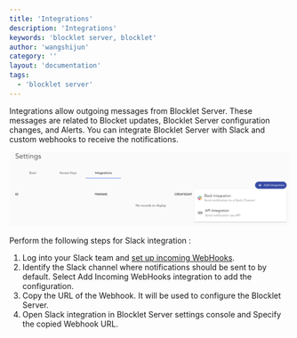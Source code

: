 ```yaml
---
title: 'Integrations'
description: 'Integrations'
keywords: 'blocklet server, blocklet'
author: 'wangshijun'
category: ''
layout: 'documentation'
tags:
  - 'blocklet server'
---
```


Integrations allow outgoing messages from Blocklet Server. These messages are related to Blocket updates, Blocklet Server configuration changes, and Alerts. You can integrate Blocklet Server with Slack and custom webhooks to receive the notifications.

 ![](./images/node-settings-integration-en.png)

Perform the following steps for Slack integration :
1. Log into your Slack team and [set up incoming WebHooks](https://my.slack.com/services/new/incoming-webhook).
2. Identify the Slack channel where notifications should be sent to by default. Select Add Incoming WebHooks integration to add the configuration.
3. Copy the URL of the Webhook. It will be used to configure the Blocklet Server.
4. Open Slack integration in Blocklet Server settings console and Specify the copied Webhook URL.
